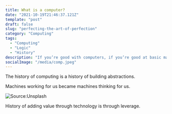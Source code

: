 ```yaml
---
title: What is a computer?
date: "2021-10-19T21:46:37.121Z"
template: "post"
draft: false
slug: "perfecting-the-art-of-perfection"
category: "Computing"
tags:
  - "Computing"
  - "Logic"
  - "History"
description: "If you’re good with computers, if you’re good at basic mathematics, if you’re good at writing, if you’re good at speaking, and if you like reading, you’re set for life."
socialImage: "/media/comp.jpeg"
---
```


The history of computing is a history of building abstractions. 

Machines working for us became machines thinking for us.

![Source:Unsplash](/media/comp.jpeg)

History of adding value through technology is through leverage. 
